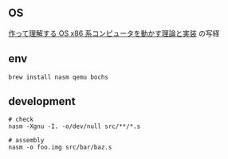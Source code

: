 ## OS

[作って理解する OS x86 系コンピュータを動かす理論と実装](https://www.amazon.co.jp/dp/B07YBQY75J) の写経

## env

```
brew install nasm qemu bochs
```

## development

```
# check
nasm -Xgnu -I. -o/dev/null src/**/*.s

# assembly
nasm -o foo.img src/bar/baz.s
```
